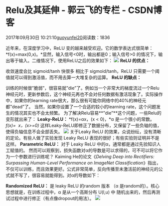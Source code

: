 
# Relu及其延伸 - 郭云飞的专栏 - CSDN博客


2017年09月30日 10:21:10[guoyunfei20](https://me.csdn.net/guoyunfei20)阅读数：1836


近年来，在深度学习中，ReLU 变的越来越受欢迎。它的数学表达式很简单：*f(x)=max(0,x)。*显然，输入信号<0时，输出都是0；输入信号>0 的情况下，输出等于输入。二维情况下，使用ReLU之后的效果如下：
![](http://7pn4yt.com1.z0.glb.clouddn.com/blog-relu-perf.png)
**ReLU 的优点：**

收敛速度会比 sigmoid/tanh 快很多
相比于 sigmoid/tanh，ReLU 只需要一个阈值就可以得到激活值，而不用去算一大堆复杂的运算。
**ReLU 的缺点：**

训练的时候很”脆弱”，很容易就”die”了。例如当一个非常大的梯度流过一个Relu神经元时，更新参数后，这个神经元再也不会对任何数据有激活现象了。实际操作中，如果你的learning rate很大，那么很有可能你网络中的40%的神经元都”dead”了。 当然，如果你设置了一个合适的较小的learning rate，这个问题发生的情况其实也不会太频繁。
为了解决Relu容易**”die”**这个问题，一些Relu的变形就出来了：
**Leaky-ReLU：**
*f(x)=αx，(x < 0)，*α 是一个很小的常数。
*f(x)=  x，(x>=0)*
这样Leaky-ReLU即修正了数据分布，又保留了一些负轴的值，使得负轴信息不会全部丢失。
![](http://7pn4yt.com1.z0.glb.clouddn.com/blog-leaky.png)
关于Leaky ReLU 的效果，众说纷纭，没有清晰的定论。有些人做了实验发现 Leaky ReLU 表现的很好；有些实验则证明并不是这样。
**Parametric ReLU：**
对于 Leaky ReLU 中的α，通常都是通过先验知识人工赋值的。 然而可以观察到，损失函数对α的导数是可以求得的，可不可以将它作为一个参数进行训练呢？ Kaiming He的论文《*Delving Deep into Rectifiers: Surpassing Human-Level Performance on ImageNet Classification*》指出，不仅可以训练，而且效果更好。公式非常简单，反向传播至未激活前的神经元的公式就不写了，很容易就能得到。对α的导数如下：

**Randomized ReLU：**
是 leaky ReLU 的random 版本 （α 是random的）。核心思想就是，在训练过程中，α 是从一个高斯分布 U(l,u) 中 随机出来的，然后再测试过程中进行修正（有点像dropout的用法）。
![](https://img-blog.csdn.net/20170930104748414?watermark/2/text/aHR0cDovL2Jsb2cuY3Nkbi5uZXQvZ3VveXVuZmVpMjA=/font/5a6L5L2T/fontsize/400/fill/I0JBQkFCMA==/dissolve/70/gravity/Center)





